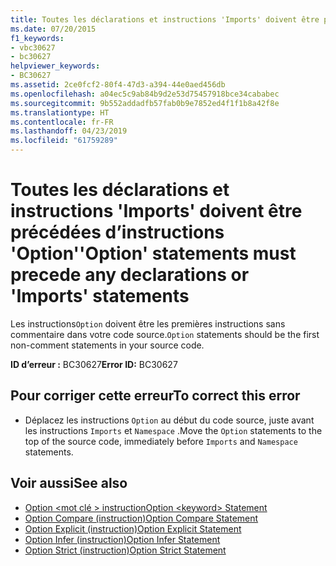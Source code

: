 ```yaml
---
title: Toutes les déclarations et instructions 'Imports' doivent être précédées d’instructions 'Option'
ms.date: 07/20/2015
f1_keywords:
- vbc30627
- bc30627
helpviewer_keywords:
- BC30627
ms.assetid: 2ce0fcf2-80f4-47d3-a394-44e0aed456db
ms.openlocfilehash: a04ec5c9ab84b9d2e53d75457918bce34cababec
ms.sourcegitcommit: 9b552addadfb57fab0b9e7852ed4f1f1b8a42f8e
ms.translationtype: HT
ms.contentlocale: fr-FR
ms.lasthandoff: 04/23/2019
ms.locfileid: "61759289"
---
```

# <a name="option-statements-must-precede-any-declarations-or-imports-statements"></a><span data-ttu-id="cf0df-102">Toutes les déclarations et instructions 'Imports' doivent être précédées d’instructions 'Option'</span><span class="sxs-lookup"><span data-stu-id="cf0df-102">'Option' statements must precede any declarations or 'Imports' statements</span></span>
<span data-ttu-id="cf0df-103">Les instructions`Option` doivent être les premières instructions sans commentaire dans votre code source.</span><span class="sxs-lookup"><span data-stu-id="cf0df-103">`Option` statements should be the first non-comment statements in your source code.</span></span>  
  
 <span data-ttu-id="cf0df-104">**ID d’erreur :** BC30627</span><span class="sxs-lookup"><span data-stu-id="cf0df-104">**Error ID:** BC30627</span></span>  
  
## <a name="to-correct-this-error"></a><span data-ttu-id="cf0df-105">Pour corriger cette erreur</span><span class="sxs-lookup"><span data-stu-id="cf0df-105">To correct this error</span></span>  
  
- <span data-ttu-id="cf0df-106">Déplacez les instructions `Option` au début du code source, juste avant les instructions `Imports` et `Namespace` .</span><span class="sxs-lookup"><span data-stu-id="cf0df-106">Move the `Option` statements to the top of the source code, immediately before `Imports` and `Namespace` statements.</span></span>  
  
## <a name="see-also"></a><span data-ttu-id="cf0df-107">Voir aussi</span><span class="sxs-lookup"><span data-stu-id="cf0df-107">See also</span></span>

- [<span data-ttu-id="cf0df-108">Option \<mot clé > instruction</span><span class="sxs-lookup"><span data-stu-id="cf0df-108">Option \<keyword> Statement</span></span>](../../visual-basic/language-reference/statements/option-keyword-statement.md)
- [<span data-ttu-id="cf0df-109">Option Compare (instruction)</span><span class="sxs-lookup"><span data-stu-id="cf0df-109">Option Compare Statement</span></span>](../../visual-basic/language-reference/statements/option-compare-statement.md)
- [<span data-ttu-id="cf0df-110">Option Explicit (instruction)</span><span class="sxs-lookup"><span data-stu-id="cf0df-110">Option Explicit Statement</span></span>](../../visual-basic/language-reference/statements/option-explicit-statement.md)
- [<span data-ttu-id="cf0df-111">Option Infer (instruction)</span><span class="sxs-lookup"><span data-stu-id="cf0df-111">Option Infer Statement</span></span>](../../visual-basic/language-reference/statements/option-infer-statement.md)
- [<span data-ttu-id="cf0df-112">Option Strict (instruction)</span><span class="sxs-lookup"><span data-stu-id="cf0df-112">Option Strict Statement</span></span>](../../visual-basic/language-reference/statements/option-strict-statement.md)
